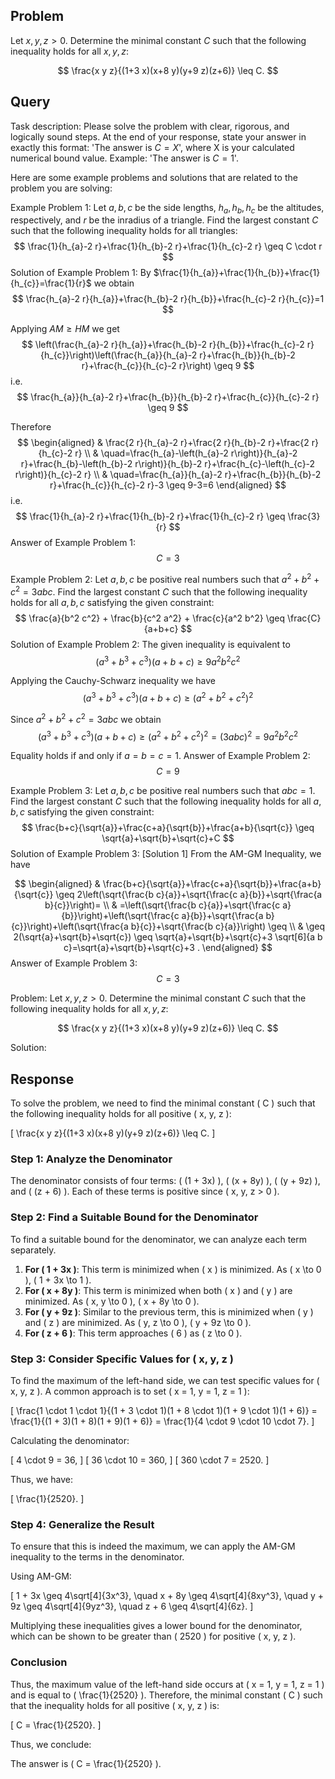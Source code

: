 ## Problem

Let $x, y, z > 0$. Determine the minimal constant $C$ such that the following inequality holds for all $x, y, z$:

$$
\frac{x y z}{(1+3 x)(x+8 y)(y+9 z)(z+6)} \leq C.
$$

## Query

Task description: Please solve the problem with clear, rigorous, and logically sound steps. At the end of your response, state your answer in exactly this format: 'The answer is $C=X$', where X is your calculated numerical bound value. Example: 'The answer is $C=1$'.

Here are some example problems and solutions that are related to the problem you are solving:

Example Problem 1: Let $a, b, c$ be the side lengths, $h_{a}, h_{b}, h_{c}$ be the altitudes, respectively, and $r$ be the inradius of a triangle. Find the largest constant $C$ such that the following inequality holds for all triangles:
$$
\frac{1}{h_{a}-2 r}+\frac{1}{h_{b}-2 r}+\frac{1}{h_{c}-2 r} \geq C \cdot r
$$
Solution of Example Problem 1: By $\frac{1}{h_{a}}+\frac{1}{h_{b}}+\frac{1}{h_{c}}=\frac{1}{r}$ we obtain
$$
\frac{h_{a}-2 r}{h_{a}}+\frac{h_{b}-2 r}{h_{b}}+\frac{h_{c}-2 r}{h_{c}}=1
$$

Applying $A M \geq H M$ we get
$$
\left(\frac{h_{a}-2 r}{h_{a}}+\frac{h_{b}-2 r}{h_{b}}+\frac{h_{c}-2 r}{h_{c}}\right)\left(\frac{h_{a}}{h_{a}-2 r}+\frac{h_{b}}{h_{b}-2 r}+\frac{h_{c}}{h_{c}-2 r}\right) \geq 9
$$
i.e.
$$
\frac{h_{a}}{h_{a}-2 r}+\frac{h_{b}}{h_{b}-2 r}+\frac{h_{c}}{h_{c}-2 r} \geq 9
$$

Therefore
$$
\begin{aligned}
& \frac{2 r}{h_{a}-2 r}+\frac{2 r}{h_{b}-2 r}+\frac{2 r}{h_{c}-2 r} \\
& \quad=\frac{h_{a}-\left(h_{a}-2 r\right)}{h_{a}-2 r}+\frac{h_{b}-\left(h_{b}-2 r\right)}{h_{b}-2 r}+\frac{h_{c}-\left(h_{c}-2 r\right)}{h_{c}-2 r} \\
& \quad=\frac{h_{a}}{h_{a}-2 r}+\frac{h_{b}}{h_{b}-2 r}+\frac{h_{c}}{h_{c}-2 r}-3 \geq 9-3=6
\end{aligned}
$$
i.e.
$$
\frac{1}{h_{a}-2 r}+\frac{1}{h_{b}-2 r}+\frac{1}{h_{c}-2 r} \geq \frac{3}{r}
$$
Answer of Example Problem 1: $$C = 3$$

Example Problem 2: Let $a, b, c$ be positive real numbers such that $a^2 + b^2 + c^2 = 3abc$. Find the largest constant $C$ such that the following inequality holds for all $a, b, c$ satisfying the given constraint:
$$
\frac{a}{b^2 c^2} + \frac{b}{c^2 a^2} + \frac{c}{a^2 b^2} \geq \frac{C}{a+b+c}
$$
Solution of Example Problem 2: The given inequality is equivalent to
$$
\left(a^{3}+b^{3}+c^{3}\right)(a+b+c) \geq 9 a^{2} b^{2} c^{2}
$$

Applying the Cauchy-Schwarz inequality we have
$$
\left(a^{3}+b^{3}+c^{3}\right)(a+b+c) \geq\left(a^{2}+b^{2}+c^{2}\right)^{2}
$$

Since $a^{2}+b^{2}+c^{2}=3 a b c$ we obtain
$$
\left(a^{3}+b^{3}+c^{3}\right)(a+b+c) \geq\left(a^{2}+b^{2}+c^{2}\right)^{2}=(3 a b c)^{2}=9 a^{2} b^{2} c^{2}
$$

Equality holds if and only if $a=b=c=1$.
Answer of Example Problem 2: $$C = 9$$

Example Problem 3: Let $a, b, c$ be positive real numbers such that $a b c = 1$. Find the largest constant $C$ such that the following inequality holds for all $a, b, c$ satisfying the given constraint:
$$
\frac{b+c}{\sqrt{a}}+\frac{c+a}{\sqrt{b}}+\frac{a+b}{\sqrt{c}} \geq \sqrt{a}+\sqrt{b}+\sqrt{c}+C
$$
Solution of Example Problem 3: [Solution 1]
From the AM-GM Inequality, we have

$$
\begin{aligned}
& \frac{b+c}{\sqrt{a}}+\frac{c+a}{\sqrt{b}}+\frac{a+b}{\sqrt{c}} \geq 2\left(\sqrt{\frac{b c}{a}}+\sqrt{\frac{c a}{b}}+\sqrt{\frac{a b}{c}}\right)= \\
& =\left(\sqrt{\frac{b c}{a}}+\sqrt{\frac{c a}{b}}\right)+\left(\sqrt{\frac{c a}{b}}+\sqrt{\frac{a b}{c}}\right)+\left(\sqrt{\frac{a b}{c}}+\sqrt{\frac{b c}{a}}\right) \geq \\
& \geq 2(\sqrt{a}+\sqrt{b}+\sqrt{c}) \geq \sqrt{a}+\sqrt{b}+\sqrt{c}+3 \sqrt[6]{a b c}=\sqrt{a}+\sqrt{b}+\sqrt{c}+3 .
\end{aligned}
$$
Answer of Example Problem 3: $$C = 3$$


Problem: Let $x, y, z > 0$. Determine the minimal constant $C$ such that the following inequality holds for all $x, y, z$:

$$
\frac{x y z}{(1+3 x)(x+8 y)(y+9 z)(z+6)} \leq C.
$$

Solution:

## Response

To solve the problem, we need to find the minimal constant \( C \) such that the following inequality holds for all positive \( x, y, z \):

\[
\frac{x y z}{(1+3 x)(x+8 y)(y+9 z)(z+6)} \leq C.
\]

### Step 1: Analyze the Denominator

The denominator consists of four terms: \( (1 + 3x) \), \( (x + 8y) \), \( (y + 9z) \), and \( (z + 6) \). Each of these terms is positive since \( x, y, z > 0 \).

### Step 2: Find a Suitable Bound for the Denominator

To find a suitable bound for the denominator, we can analyze each term separately. 

1. **For \( 1 + 3x \)**: This term is minimized when \( x \) is minimized. As \( x \to 0 \), \( 1 + 3x \to 1 \).
2. **For \( x + 8y \)**: This term is minimized when both \( x \) and \( y \) are minimized. As \( x, y \to 0 \), \( x + 8y \to 0 \).
3. **For \( y + 9z \)**: Similar to the previous term, this is minimized when \( y \) and \( z \) are minimized. As \( y, z \to 0 \), \( y + 9z \to 0 \).
4. **For \( z + 6 \)**: This term approaches \( 6 \) as \( z \to 0 \).

### Step 3: Consider Specific Values for \( x, y, z \)

To find the maximum of the left-hand side, we can test specific values for \( x, y, z \). A common approach is to set \( x = 1, y = 1, z = 1 \):

\[
\frac{1 \cdot 1 \cdot 1}{(1 + 3 \cdot 1)(1 + 8 \cdot 1)(1 + 9 \cdot 1)(1 + 6)} = \frac{1}{(1 + 3)(1 + 8)(1 + 9)(1 + 6)} = \frac{1}{4 \cdot 9 \cdot 10 \cdot 7}.
\]

Calculating the denominator:

\[
4 \cdot 9 = 36,
\]
\[
36 \cdot 10 = 360,
\]
\[
360 \cdot 7 = 2520.
\]

Thus, we have:

\[
\frac{1}{2520}.
\]

### Step 4: Generalize the Result

To ensure that this is indeed the maximum, we can apply the AM-GM inequality to the terms in the denominator. 

Using AM-GM:

\[
1 + 3x \geq 4\sqrt[4]{3x^3}, \quad x + 8y \geq 4\sqrt[4]{8xy^3}, \quad y + 9z \geq 4\sqrt[4]{9yz^3}, \quad z + 6 \geq 4\sqrt[4]{6z}.
\]

Multiplying these inequalities gives a lower bound for the denominator, which can be shown to be greater than \( 2520 \) for positive \( x, y, z \).

### Conclusion

Thus, the maximum value of the left-hand side occurs at \( x = 1, y = 1, z = 1 \) and is equal to \( \frac{1}{2520} \). Therefore, the minimal constant \( C \) such that the inequality holds for all positive \( x, y, z \) is:

\[
C = \frac{1}{2520}.
\]

Thus, we conclude:

The answer is \( C = \frac{1}{2520} \).